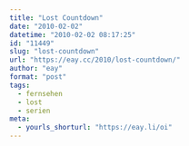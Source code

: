 ```yaml
---
title: "Lost Countdown"
date: "2010-02-02"
datetime: "2010-02-02 08:17:25"
id: "11449"
slug: "lost-countdown"
url: "https://eay.cc/2010/lost-countdown/"
author: "eay"
format: "post"
tags:
  - fernsehen
  - lost
  - serien
meta:
  - yourls_shorturl: "https://eay.li/oi"
---
```



